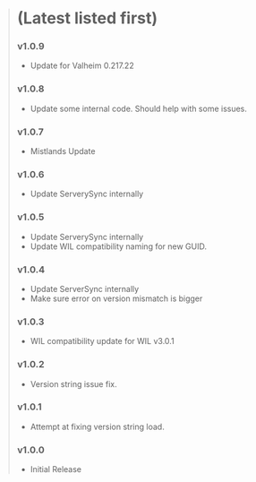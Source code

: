 > # (Latest listed first)
> ### v1.0.9
> - Update for Valheim 0.217.22
> ### v1.0.8
> - Update some internal code. Should help with some issues.
> ### v1.0.7
> - Mistlands Update
> ### v1.0.6
> - Update ServerySync internally
> ### v1.0.5
> - Update ServerySync internally
> - Update WIL compatibility naming for new GUID.
> ### v1.0.4
> - Update ServerSync internally
> - Make sure error on version mismatch is bigger
> ### v1.0.3
> - WIL compatibility update for WIL v3.0.1
> ### v1.0.2
> - Version string issue fix.
> ### v1.0.1
> - Attempt at fixing version string load.
> ### v1.0.0
> - Initial Release